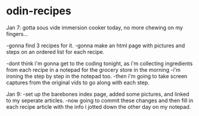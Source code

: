 # odin-recipes
Jan 7:
gotta sous vide immersion cooker today, no more chewing on my fingers...

 -gonna find 3 recipes for it.
 -gonna make an html page with pictures and steps on an ordered list for each recipe. 

-dont think i'm gonna get to the coding tonight, as i'm collecting ingredients from each recipe in a notepad for the grocery store in the morning
-i'm ironing the step by step in the notepad too.
-then i'm going to take screen captures from the original vids to go along with each step.

Jan 9: 
-set up the barebones index page, added some pictures, and linked to my seperate articles. 
-now going to commit these changes and then fill in each recipe article with the info i jotted down the other day on my notepad.